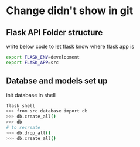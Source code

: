 # Change didn't show in git

## Flask API Folder structure

write below code to let flask know where flask app is

``` bash
export FLASK_ENV=development
export FLASK_APP=src
```

## Databse and models set up

init database in shell

``` bash
flask shell
>>> from src.database import db
>>> db.create_all()
>>> db
# to recreate
>>> db.drop_all()
>>> db.create_all()
```